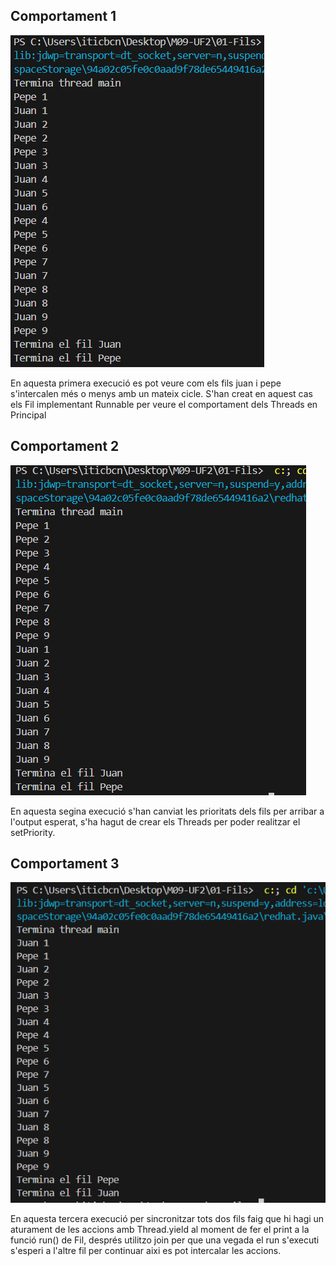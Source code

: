 ## Comportament 1

![alt text](primeraExecucio.png)

En aquesta primera execució es pot veure com els fils juan i pepe s'intercalen més o menys amb un mateix cicle. S'han creat en aquest cas els Fil implementant Runnable per veure el comportament dels Threads en Principal

## Comportament 2

![alt text](segonaExecucio.png)

En aquesta segina execució s'han canviat les prioritats dels fils per arribar a l'output esperat, s'ha hagut de crear els Threads per poder realitzar el setPriority.

## Comportament 3

![alt text](terceraExecucio.png)

En aquesta tercera execució per sincronitzar tots dos fils faig que hi hagi un aturament de les accions amb Thread.yield al moment de fer el print a la funció run() de Fil, després utilitzo join per que una vegada el run s'executi s'esperi a l'altre fil per continuar aixi es pot intercalar les accions.